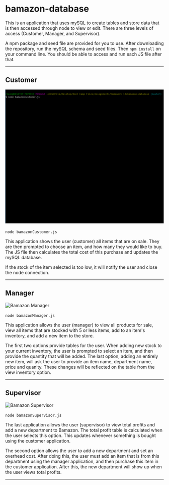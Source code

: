 # bamazon-database

This is an application that uses mySQL to create tables and store data that is then accessed through node to view or edit. There are three levels of access (Customer, Manager, and Supervisor).

A npm package and seed file are provided for you to use. After downloading the repository, run the mySQL schema and seed files. Then ```npm install``` on your command line. You should be able to access and run each JS file after that.
___

## Customer
![Bamazon Customer](./bamazonCustomer.gif)

```node bamazonCustomer.js```

This application shows the user (customer) all items that are on sale. They are then prompted to choose an item, and how many they would like to buy. The JS file then calculates the total cost of this purchase and updates the mySQL database.

If the stock of the item selected is too low, it will notify the user and close the node connection. 

___

## Manager
![Bamazon Manager](./bamazonManager.gif)

```node bamazonManager.js```

This application allows the user (manager) to view all products for sale, view all items that are stocked with 5 or less items, add to an item's inventory, and add a new item to the store. 

The first two options provide tables for the user. When adding new stock to your current inventory, the user is prompted to select an item, and then provide the quantity that will be added. The last option, adding an entirely new item, will ask the user to provide an item name, department name, price and quanity. These changes will be reflected on the table from the view inventory option.

___
## Supervisor
![Bamazon Supervisor](./bamazonSupervisor.gif)

```node bamazonSupervisor.js```

The last application allows the user (supervisor) to view total profits and add a new department to Bamazon. The total profit table is calculated when the user selects this option. This updates whenever something is bought using the customer application. 

The second option allows the user to add a new department and set an overhead cost. After doing this, the user must add an item that is from this department using the manager application, and then purchase this item in the customer application. After this, the new department will show up when the user views total profits.
___
